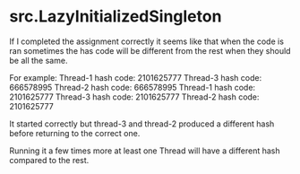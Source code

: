 # src.LazyInitializedSingleton

If I completed the assignment correctly it seems like that when the code is ran sometimes the has code will be different
from the rest when they should be all the same.

For example:
Thread-1 hash code: 2101625777
Thread-3 hash code: 666578995
Thread-2 hash code: 666578995
Thread-1 hash code: 2101625777
Thread-3 hash code: 2101625777
Thread-2 hash code: 2101625777

It started correctly but thread-3 and thread-2 produced a different hash before returning to the correct one.

Running it a few times more at least one Thread will have a different hash compared to the rest.